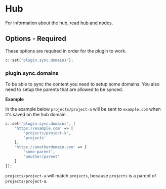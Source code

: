 # Hub

For information about the hub, read [hub and nodes](hub-nodes.md).

## Options - Required

These options are required in order for the plugin to work.

```php
c::set('plugin.sync.domains');
```

### plugin.sync.domains

To be able to sync the content you need to setup some domains. You also need to setup the parents that are allowed to be synced.

**Example**

In the example below `projects/project-a` will be sent to `example.com` when it's saved on the hub domain.

```php
c::set('plugin.sync.domains', [
    'https://example.com' => [
        'projects/project-k',
        'projects'
    ],
    'https://anotherdomain.com' => [
        'some-parent',
        'another/parent'
    ]
]);
```

`projects/project-a` will match `projects`, because `projects` is a parent of `projects/project-a`.